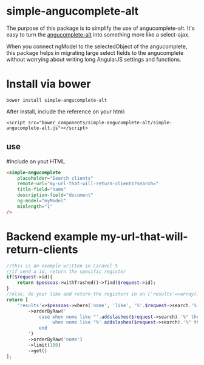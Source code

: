 # simple-angucomplete-alt
The purpose of this package is to simplify the use of angucomplete-alt. It's easy to turn the [angucomplete-alt](https://github.com/ghiden/angucomplete-alt) into something more like a select-ajax.

When you connect ngModel to the selectedObject of the angucomplete, this package helps in migrating large select fields to the angucomplete without worrying about writing long AngularJS settings and functions.

# Install via bower
```bower install simple-angucomplete-alt```

After install, include the reference on your html:
```
<script src="bower_components/simple-angucomplete-alt/simple-angucomplete-alt.js"></script>
```

## use
#Include on yout HTML
```html
<simple-angucomplete 
	placeholder="Search clients"
	remote-url="my-url-that-will-return-clients?search="                                      
	title-field="name"
	description-field="document"	  
	ng-model="myModel"
	minlength="1"
/>
```

# Backend example my-url-that-will-return-clients
```php
//this is an example written in Laravel 5
//if send a id, return the specific register
if($request->id){
    return $pessoas->withTrashed()->find($request->id);
}
//else, do your like and return the registers in an ['results'=>array()]
return [
    'results'=>$pessoas->where('nome', 'like', '%'.$request->search.'%')
        ->orderByRaw('
            case when nome like "'.addslashes($request->search).'%" then 0
                 when nome like "%'.addslashes($request->search).'%" then 1
            end
        ')     
        ->orderByRaw('nome')
        ->limit(100)            
        ->get()
];
```
